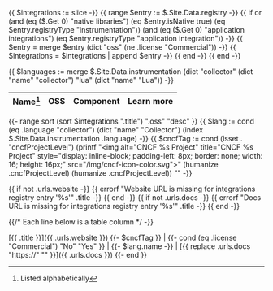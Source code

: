 <!-- cSpell:ignore: cond isset -->
{{ $integrations := slice -}}
{{ range $entry := $.Site.Data.registry -}}
  {{ if or (and (eq ($.Get 0) "native libraries") (eq $entry.isNative true) (eq $entry.registryType "instrumentation")) (and (eq ($.Get 0) "application integrations") (eq $entry.registryType "application integration")) -}}
    {{ $entry = merge $entry (dict "oss" (ne .license "Commercial")) -}}
    {{ $integrations = $integrations | append $entry -}}
  {{ end -}}
{{ end -}}

{{ $languages := merge $.Site.Data.instrumentation (dict "collector" (dict "name" "collector") "lua" (dict "name" "Lua")) -}}

Name[^1]     | OSS | Component |  Learn more
------------ | --- | ---------- |  ----------
{{- range sort (sort $integrations ".title") ".oss" "desc" }}
{{ $lang := cond
    (eq .language "collector")
    (dict "name" "Collector")
    (index $.Site.Data.instrumentation .language)
-}}
{{ $cncfTag := cond
    (isset . "cncfProjectLevel")
    (printf "<img alt=\"CNCF %s Project\" title=\"CNCF %s Project\" style=\"display: inline-block; padding-left: 8px; border: none; width: 16; height: 16px;\" src=\"/img/cncf-icon-color.svg\">"
      (humanize .cncfProjectLevel)
      (humanize .cncfProjectLevel))
    "" -}}

{{ if not .urls.website -}}
  {{ errorf "Website URL is missing for integrations registry entry '%s'" .title -}}
{{ end -}}
{{ if not .urls.docs -}}
  {{ errorf "Docs URL is missing for integrations registry entry '%s'" .title -}}
{{ end -}}

{{/* Each line below is a table column */ -}}

[{{ .title }}]({{ .urls.website }})
  {{- $cncfTag }} |
  {{- cond (eq .license "Commercial") "No" "Yes" }} |
  {{- $lang.name -}}
  | [{{ replace .urls.docs "https://" "" }}]({{ .urls.docs }})
{{- end }}

[^1]: Listed alphabetically
